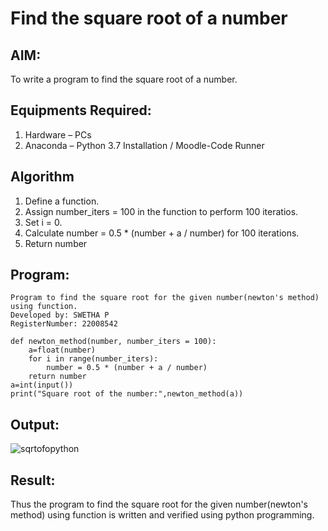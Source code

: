 # Find the square root of a number

## AIM:
To write a program to find the square root of a number.

## Equipments Required:
1. Hardware – PCs
2. Anaconda – Python 3.7 Installation / Moodle-Code Runner

## Algorithm

1. Define a function.
2. Assign number_iters = 100 in the function to perform 100 iteratios.
3. Set i = 0.
4. Calculate  number = 0.5 * (number + a / number) for 100 iterations.
5. Return number

## Program:
```
Program to find the square root for the given number(newton's method) using function.
Developed by: SWETHA P
RegisterNumber: 22008542  

def newton_method(number, number_iters = 100):
    a=float(number)
    for i in range(number_iters):
        number = 0.5 * (number + a / number)
    return number
a=int(input())
print("Square root of the number:",newton_method(a))
```

## Output:
![sqrtofopython](https://user-images.githubusercontent.com/120623583/214617315-1269eafd-257f-4334-a3a1-c69a40328d0f.png)
 
 
## Result:
Thus the program to find the square root for the given number(newton's method) using function is written and verified using python programming.
